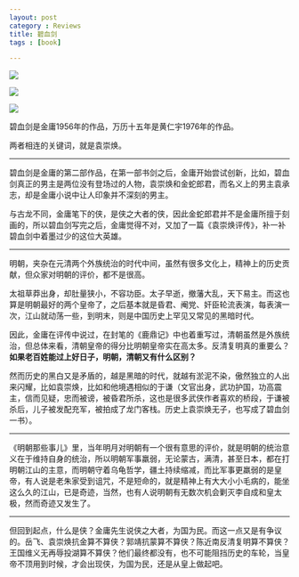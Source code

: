 ```yaml
---
layout: post
category : Reviews
title: 碧血剑
tags : [book]

---
```


![](http://img3.douban.com/lpic/s26011435.jpg)

![](http://img3.douban.com/lpic/s1800355.jpg)

![](http://img3.douban.com/lpic/s4428711.jpg)



碧血剑是金庸1956年的作品，万历十五年是黄仁宇1976年的作品。

两者相连的关键词，就是袁崇焕。

---

碧血剑是金庸的第二部作品，在第一部书剑之后，金庸开始尝试创新，比如，碧血剑真正的男主是两位没有登场过的人物，袁崇焕和金蛇郎君，而名义上的男主袁承志，却是金庸小说中让人印象并不深刻的男主。

与古龙不同，金庸笔下的侠，是侠之大者的侠，因此金蛇郎君并不是金庸所擅于刻画的，所以碧血剑写完之后，金庸觉得不对，又加了一篇《袁崇焕评传》，补一补碧血剑中着墨过少的这位大英雄。

---

明朝，夹杂在元清两个外族统治的时代中间，虽然有很多文化上，精神上的历史贡献，但众家对明朝的评价，都不是很高。

太祖草莽出身，却肚量狭小，不容功臣。太子早逝，撤藩大乱，天下易主。而这也算是明朝最好的两个皇帝了，之后基本就是昏君、阉党、奸臣轮流表演，每表演一次，江山就动荡一些，到明末，则是中国历史上罕见又常见的黑暗时代。

因此，金庸在评传中说过，在封笔的《鹿鼎记》中也着重写过，清朝虽然是外族统治，但总体来看，清朝皇帝的得分比明朝皇帝实在高太多。反清复明真的重要么？**如果老百姓能过上好日子，明朝，清朝又有什么区别？**

然而历史的黑白又是矛盾的，越是黑暗的时代，就越有淤泥不染，傲然独立的人出来闪耀，比如袁崇焕，比如和他境遇相似的于谦（文官出身，武功护国，功高震主，信而见疑，忠而被谤，被昏君所杀，这也是很多武侠作者喜欢的桥段，于谦被杀后，儿子被发配充军，被拍成了龙门客栈。历史上袁崇焕无子，也写成了碧血剑一书）。

---

《明朝那些事儿》里，当年明月对明朝有一个很有意思的评价，就是明朝的统治意义在于维持自身的统治，所以明朝军事羸弱，无论蒙古，满清，甚至日本，都在打明朝江山的主意，而明朝守着乌龟哲学，疆土持续缩减，而比军事更羸弱的是皇帝，有人说是老朱家受到诅咒，不是短命的，就是精神上有大大小小毛病的，能坐这么久的江山，已是奇迹，当然，也有人说明朝有无数次机会剿灭李自成和皇太极，然而奇迹又发生了。

---

但回到起点，什么是侠？金庸先生说侠之大者，为国为民。而这一点又是有争议的。岳飞、袁崇焕抗金算不算侠？郭靖抗蒙算不算侠？陈近南反清复明算不算侠？王国维义无再辱投湖算不算侠？他们最终都没有，也不可能阻挡历史的车轮，当皇帝不顶用到时候，才会出现侠，为国为民，还是从皇上做起吧。





